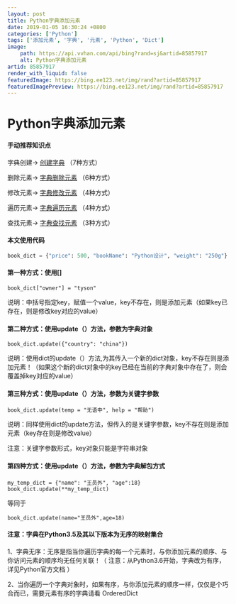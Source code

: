 ```yaml
---
layout: post
title: Python字典添加元素
date: 2019-01-05 16:30:24 +0800
categories: ['Python']
tags: ['添加元素', '字典', '元素', 'Python', 'Dict']
image:
    path: https://api.vvhan.com/api/bing?rand=sj&artid=85857917
    alt: Python字典添加元素
artid: 85857917
render_with_liquid: false
featuredImage: https://bing.ee123.net/img/rand?artid=85857917
featuredImagePreview: https://bing.ee123.net/img/rand?artid=85857917
---
```


# Python字典添加元素

#### 手动推荐知识点

字典创建->
[创建字典](https://blog.csdn.net/cadi2011/article/details/86647835 "创建字典")
（7种方式）

删除元素->
[字典删除元素](https://blog.csdn.net/cadi2011/article/details/86612831 "字典删除元素")
（6种方式）

修改元素->
[字典修改元素](https://blog.csdn.net/cadi2011/article/details/86610985 "字典修改元素")
（4种方式）

遍历元素->
[字典遍历元素](https://blog.csdn.net/cadi2011/article/details/85838056 "字典遍历元素")
（4种方式）

查找元素->
[字典查找元素](https://blog.csdn.net/cadi2011/article/details/86612426 "字典查找元素")
（3种方式）

#### 本文使用代码

```python
book_dict = {"price": 500, "bookName": "Python设计", "weight": "250g"}
```

#### 第一种方式：使用[]

```
book_dict["owner"] = "tyson" 
```

说明：中括号指定key，赋值一个value，key不存在，则是添加元素（如果key已存在，则是修改key对应的value）

#### 第二种方式：使用update（）方法，参数为字典对象

```
book_dict.update({"country": "china"}) 
```

说明：使用dict的update（）方法,为其传入一个新的dict对象，key不存在则是添加元素！（如果这个新的dict对象中的key已经在当前的字典对象中存在了，则会覆盖掉key对应的value）

#### 第三种方式：使用update（）方法，参数为关键字参数

```
book_dict.update(temp = "无语中", help = "帮助") 
```

说明：同样使用dict的update方法，但传入的是关键字参数，key不存在则是添加元素（key存在则是修改value）

注意：关键字参数形式，key对象只能是字符串对象

#### 第四种方式：使用update（）方法，参数为字典解包方式

```
my_temp_dict = {"name": "王员外", "age":18}
book_dict.update(**my_temp_dict) 
```

等同于

```
book_dict.update(name="王员外",age=18) 
```

#### 注意：字典在Python3.5及其以下版本为无序的映射集合

1、字典无序：无序是指当你遍历字典的每一个元素时，与你添加元素的顺序、与你访问元素的顺序均无任何关联！（
注意：从Python3.6开始，字典改为有序，详见Python官方文档
）

2、当你遍历一个字典对象时，如果有序，与你添加元素的顺序一样，仅仅是个巧合而已，需要元素有序的字典请看
OrderedDict